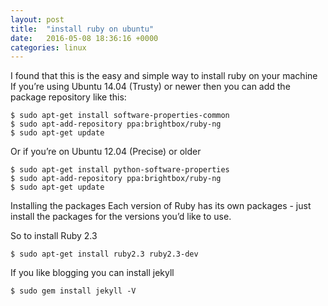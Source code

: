 ```yaml
---
layout: post
title:  "install ruby on ubuntu"
date:   2016-05-08 18:36:16 +0000
categories: linux
---
```


I found that this is the easy and simple way to install ruby on your machine
If you’re using Ubuntu 14.04 (Trusty) or newer then you can add the package repository like this:

``` shell
$ sudo apt-get install software-properties-common
$ sudo apt-add-repository ppa:brightbox/ruby-ng
$ sudo apt-get update
```

Or if you’re on Ubuntu 12.04 (Precise) or older

``` shell
$ sudo apt-get install python-software-properties
$ sudo apt-add-repository ppa:brightbox/ruby-ng
$ sudo apt-get update
```

Installing the packages
Each version of Ruby has its own packages - just install the packages for the versions you’d like to use.

So to install Ruby 2.3

``` shell
$ sudo apt-get install ruby2.3 ruby2.3-dev
```

If you like blogging you can install jekyll

``` shell
$ sudo gem install jekyll -V
```